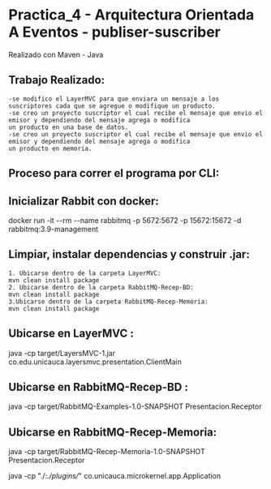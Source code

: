 # Practica_4 - Arquitectura Orientada A Eventos - publiser-suscriber

Realizado con Maven - Java

## Trabajo Realizado:
```
-se modifico el LayerMVC para que enviara un mensaje a los suscriptores cada que se agregue o modifique un producto.
-se creo un proyecto suscriptor el cual recibe el mensaje que envio el emisor y dependiendo del mensaje agrega o modifica
un producto en una base de datos.
-se creo un proyecto suscriptor el cual recibe el mensaje que envio el emisor y dependiendo del mensaje agrega o modifica
un producto en memoria.
```
## Proceso para correr el programa por CLI:

## Inicializar Rabbit con docker:

docker run -it --rm --name rabbitmq -p 5672:5672 -p 15672:15672 -d rabbitmq:3.9-management

## Limpiar, instalar dependencias y construir .jar:
```
1. Ubicarse dentro de la carpeta LayerMVC: 
mvn clean install package
2. Ubicarse dentro de la carpeta RabbitMQ-Recep-BD:
mvn clean install package 
3.Ubicarse dentro de la carpeta RabbitMQ-Recep-Memoria:
mvn clean install package 
```


## Ubicarse en LayerMVC :
java -cp target/LayersMVC-1.jar co.edu.unicauca.layersmvc.presentation.ClientMain
## Ubicarse en RabbitMQ-Recep-BD :
java -cp target/RabbitMQ-Examples-1.0-SNAPSHOT Presentacion.Receptor
## Ubicarse en RabbitMQ-Recep-Memoria:
java -cp target/RabbitMQ-Recep-Memoria-1.0-SNAPSHOT Presentacion.Receptor


java -cp "./*:./plugins/*" co.unicauca.microkernel.app.Application
```

